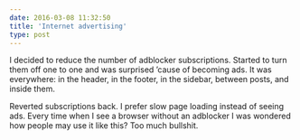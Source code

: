 ```yaml
---
date: 2016-03-08 11:32:50
title: 'Internet advertising'
type: post
---
```


I decided to reduce the number of adblocker subscriptions. Started to turn them off one to one and was surprised ’cause
of becoming ads. It was everywhere: in the header, in the footer, in the sidebar, between posts, and inside them.

Reverted subscriptions back. I prefer slow page loading instead of seeing ads. Every time when I see a browser without
an adblocker I was wondered how people may use it like this? Too much bullshit.
